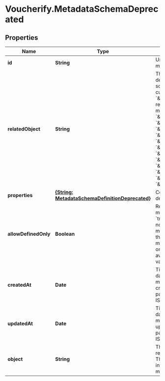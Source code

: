 # Voucherify.MetadataSchemaDeprecated

## Properties

Name | Type | Description | Notes
------------ | ------------- | ------------- | -------------
**id** | **String** | Unique identifier of the metadata schema. | [optional] 
**relatedObject** | **String** | The resource type. You can define custom metadata schemas, which have a custom &#x60;\&quot;related_object\&quot;&#x60; resource type. The standard metadata schemas are: &#x60;\&quot;campaign\&quot;&#x60;, &#x60;\&quot;customer\&quot;&#x60;, &#x60;\&quot;earning_rule\&quot;&#x60;, &#x60;\&quot;loyalty_tier\&quot;&#x60;, &#x60;\&quot;order\&quot;&#x60;, &#x60;\&quot;order_item\&quot;&#x60;, &#x60;\&quot;product\&quot;&#x60;, &#x60;\&quot;promotion_tier\&quot;&#x60;, &#x60;\&quot;publication\&quot;&#x60;, &#x60;\&quot;redemption\&quot;&#x60;, &#x60;\&quot;reward\&quot;&#x60;, &#x60;\&quot;voucher\&quot;&#x60;. | [optional] 
**properties** | [**{String: MetadataSchemaDefinitionDeprecated}**](MetadataSchemaDefinitionDeprecated.md) | Contains metadata definitions. | [optional] 
**allowDefinedOnly** | **Boolean** | Restricts the creation of metadata fields when set to &#x60;true&#x60;. It indicates whether or not you can create new metadata definitions, e.g. in the campaign or publication manager. If set to &#x60;true&#x60;, then only the defined fields are available for assigning values. | [optional] 
**createdAt** | **Date** | Timestamp representing the date and time when the metadata schema was created. The value for this parameter is shown in the ISO 8601 format. | [optional] 
**updatedAt** | **Date** | Timestamp representing the date and time when the metadata schema was updated. The value for this parameter is shown in the ISO 8601 format. | [optional] 
**object** | **String** | The type of the object represented by the JSON. This object stores information about the metadata schema. | [optional] [default to &#39;metadata_schema&#39;]


